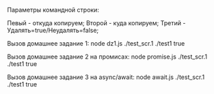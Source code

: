 ﻿Параметры командной строки:

Певый - откуда копируем;
Второй - куда копируем;
Третий - Удалять=true/Неудалять=false;

Вызов домашнее задание 1:
node dz1.js ./test_scr.1 ./test1 true

Вызов домашнее задание 2 на промисах:
node promise.js ./test_scr.1 ./test1 true

Вызов домашнее задание 3 на async/await:
node await.js ./test_scr.1 ./test1 true
